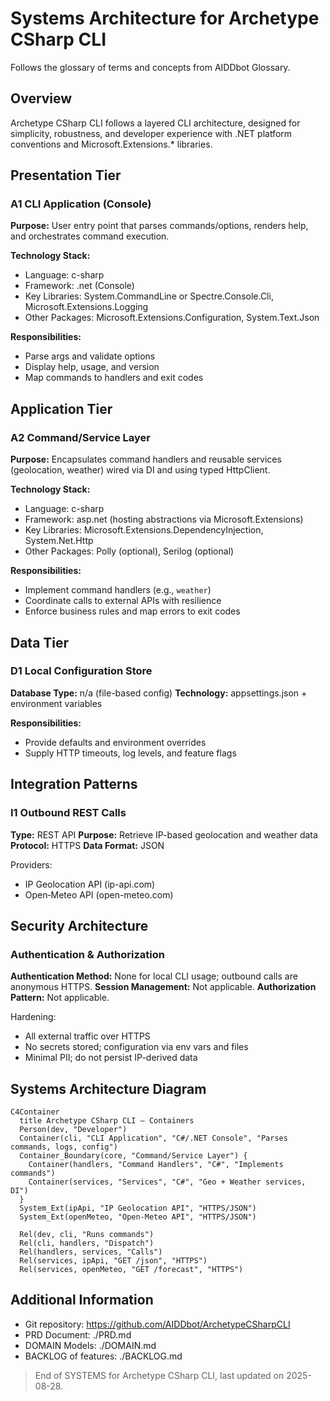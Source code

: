 # Systems Architecture for Archetype CSharp CLI

Follows the glossary of terms and concepts from AIDDbot Glossary.

## Overview

Archetype CSharp CLI follows a layered CLI architecture, designed for simplicity, robustness, and developer experience with .NET platform conventions and Microsoft.Extensions.* libraries.

## Presentation Tier

### A1 CLI Application (Console)

**Purpose:** User entry point that parses commands/options, renders help, and orchestrates command execution.

**Technology Stack:**

- Language: c-sharp
- Framework: .net (Console)
- Key Libraries: System.CommandLine or Spectre.Console.Cli, Microsoft.Extensions.Logging
- Other Packages: Microsoft.Extensions.Configuration, System.Text.Json

**Responsibilities:**

- Parse args and validate options
- Display help, usage, and version
- Map commands to handlers and exit codes

## Application Tier

### A2 Command/Service Layer

**Purpose:** Encapsulates command handlers and reusable services (geolocation, weather) wired via DI and using typed HttpClient.

**Technology Stack:**

- Language: c-sharp
- Framework: asp.net (hosting abstractions via Microsoft.Extensions)
- Key Libraries: Microsoft.Extensions.DependencyInjection, System.Net.Http
- Other Packages: Polly (optional), Serilog (optional)

**Responsibilities:**

- Implement command handlers (e.g., `weather`)
- Coordinate calls to external APIs with resilience
- Enforce business rules and map errors to exit codes

## Data Tier

### D1 Local Configuration Store

**Database Type:** n/a (file-based config)
**Technology:** appsettings.json + environment variables

**Responsibilities:**

- Provide defaults and environment overrides
- Supply HTTP timeouts, log levels, and feature flags

## Integration Patterns

### I1 Outbound REST Calls

**Type:** REST API
**Purpose:** Retrieve IP-based geolocation and weather data
**Protocol:** HTTPS
**Data Format:** JSON

Providers:
- IP Geolocation API (ip-api.com)
- Open‑Meteo API (open-meteo.com)

## Security Architecture

### Authentication & Authorization

**Authentication Method:** None for local CLI usage; outbound calls are anonymous HTTPS.
**Session Management:** Not applicable.
**Authorization Pattern:** Not applicable.

Hardening:
- All external traffic over HTTPS
- No secrets stored; configuration via env vars and files
- Minimal PII; do not persist IP-derived data

## Systems Architecture Diagram

```mermaid
C4Container
  title Archetype CSharp CLI — Containers
  Person(dev, "Developer")
  Container(cli, "CLI Application", "C#/.NET Console", "Parses commands, logs, config")
  Container_Boundary(core, "Command/Service Layer") {
    Container(handlers, "Command Handlers", "C#", "Implements commands")
    Container(services, "Services", "C#", "Geo + Weather services, DI")
  }
  System_Ext(ipApi, "IP Geolocation API", "HTTPS/JSON")
  System_Ext(openMeteo, "Open‑Meteo API", "HTTPS/JSON")

  Rel(dev, cli, "Runs commands")
  Rel(cli, handlers, "Dispatch")
  Rel(handlers, services, "Calls")
  Rel(services, ipApi, "GET /json", "HTTPS")
  Rel(services, openMeteo, "GET /forecast", "HTTPS")
```

## Additional Information

- Git repository: https://github.com/AIDDbot/ArchetypeCSharpCLI
- PRD Document: ./PRD.md
- DOMAIN Models: ./DOMAIN.md
- BACKLOG of features: ./BACKLOG.md

> End of SYSTEMS for Archetype CSharp CLI, last updated on 2025-08-28.
